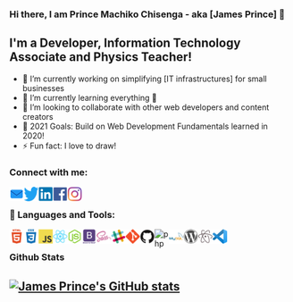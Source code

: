 ### Hi there, I am Prince Machiko Chisenga - aka [James Prince] 👋

## I'm a Developer, Information Technology Associate and Physics Teacher!
- 🔭 I’m currently working on simplifying [IT infrastructures] for small businesses
- 🌱 I’m currently learning everything 🤣
- 👯 I’m looking to collaborate with other web developers and content creators
- 🥅 2021 Goals: Build on Web Development Fundamentals learned in 2020!
- ⚡  Fun fact: I love to draw!

### Connect with me:

<a href="mailto:jameslira36@yahoo.com" rel="noopener noreferrer" target="_blank"><img align="left" alt="jamesrprince | Mail" width="26px" src="/small/envelope_48px.png"/></a>
<a href="https://twitter.com/ChisengaPrince" rel="noopener noreferrer" target="_blank"><img align="left" alt="jamesrprince | LinkedIn" width="26px" src="small/twitter-original.svg"/></a>
<a href="https://www.linkedin.com/in/princemchisenga/" rel="noopener noreferrer" target="_blank"><img align="left" alt="jamesrprince | LinkedIn" width="26px" src="small/linkedin-original.svg"/></a>
<a href="https://web.facebook.com/jamesrprince36" rel="noopener noreferrer" target="_blank"><img align="left" alt="jamesrprince | Facebook" width="26px" src="small/facebook-plain.svg"/></a>
<a href="https://www.instagram.com/chisengajprince/" rel="noopener noreferrer" target="_blank"><img align="left" alt="jamesrprince | Instagram" width="26px" src="small/Instagram.png"/></a>

<br />

### 🧰 Languages and Tools:
<img align="left" alt="html5" width="26px" src="small/html5-plain-wordmark.svg"/>
<img align="left" alt="css3" width="26px" src="small/css3-plain-wordmark.svg"/>
<img align="left" alt="javascript" width="26px" src="small/javascript-original.svg"/>
<img align="left" alt="react" width="26px" src="small/react-original.svg"/>
<img align="left" alt="node.js" width="26px" src="small/nodejs-original.svg"/>
<img align="left" alt="bootstrap" width="26px" src="small/bootstrap-plain-wordmark.svg"/>
<img align="left" alt="sass" width="26px" src="small/sass-original.svg"/>
<img align="left" alt="slack" width="26px" src="small/slack-original.svg"/>
<img align="left" alt="git" width="26px" src="small/git-original.svg"/>
<img align="left" alt="github" width="26px" src="small/github-original.svg"/>
<img align="left" alt="php" width="26px" src="small/small/php-plain.svg"/>
<img align="left" alt="mysql" width="26px" src="small/mysql-original-wordmark.svg"/>
<img align="left" alt="wordpress" width="26px" src="small/wordpress-plain.svg"/>
<img align="left" alt="atom" width="26px" src="small/atom-original.svg"/>
<img align="left" alt="vscode" width="26px" src="small/vscode.png"/>


<br />

### Github Stats
[![James Prince's GitHub stats](https://github-readme-stats.vercel.app/api?username=jamesrprince&show_icons=true)](https://github.com/jamesrprince/github-readme-stats)
---
<br />
<!--
**JamesrPrince/jamesrprince** is a ✨ _special_ ✨ repository because its `README.md` (this file) appears on your GitHub profile.

Here are some ideas to get you started:

- 🔭 I’m currently working on ...
- 🌱 I’m currently learning ...
- 👯 I’m looking to collaborate on ...
- 🤔 I’m looking for help with ...
- 💬 Ask me about ...
- 📫 How to reach me: ...
- 😄 Pronouns: ...
- ⚡ Fun fact: ...
-->
